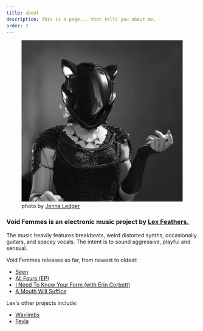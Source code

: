 ```yaml
---
title: about
description: This is a page... that tells you about me.
order: 3
---
```


<figure>
  <img id="headshot" src="/uploads/vf_crop_jledger2024.png" alt="Void Femmes" loading="lazy" />
  <figcaption>photo by <a href="https://www.jenna-ledger.com">Jenna Ledger</a></figcaption>
</figure>

### Void Femmes is an electronic music project by [Lex Feathers.](https://lexfeathers.ca)

The music heavily features breakbeats, weird distorted synths, occasionally guitars, and spacey vocals. The intent is to sound aggressive, playful and sensual.

Void Femmes releases so far, from newest to oldest:
- [Seen](https://voidfemmes.bandcamp.com/track/seen)
- [All Fours (EP)](https://voidfemmes.bandcamp.com/album/all-fours)
- [I Need To Know Your Form (with Erin Corbett)](https://voidfemmes.bandcamp.com/track/i-need-to-know-your-form)
- [A Mouth Will Suffice](https://voidfemmes.bandcamp.com/track/a-mouth-will-suffice)

Lex's other projects include:
- [Waxlimbs](https://waxlimbs.com)
- [Feyla](https://feyla.bandcamp.com)
